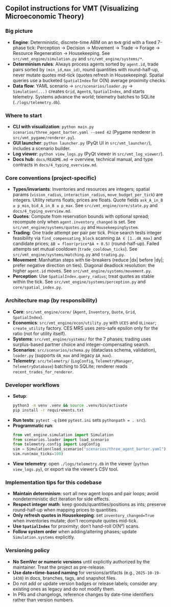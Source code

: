 ## Copilot instructions for VMT (Visualizing Microeconomic Theory)

### Big picture
- **Engine**: Deterministic, discrete-time ABM on an `N×N` grid with a fixed 7-phase tick: Perception → Decision → Movement → Trade → Forage → Resource Regeneration → Housekeeping. See `src/vmt_engine/simulation.py` and `src/vmt_engine/systems/*`.
- **Determinism rules**: Always process agents sorted by `agent.id`, trade pairs sorted by `(min_id,max_id)`, round quantities with round-half-up, never mutate quotes mid-tick (quotes refresh in Housekeeping). Spatial queries use a bucketed `SpatialIndex` for O(N) average proximity checks.
- **Data flow**: YAML scenario → `src/scenarios/loader.py` → `Simulation(...)` creates `Grid`, `Agent`s, `SpatialIndex`, and starts telemetry. Systems advance the world; telemetry batches to SQLite (`./logs/telemetry.db`).

### Where to start
- **CLI with visualization**: `python main.py scenarios/three_agent_barter.yaml --seed 42` (Pygame renderer in `src/vmt_pygame/renderer.py`).
- **GUI launcher**: `python launcher.py` (PyQt UI in `src/vmt_launcher/`), includes a scenario builder.
- **Log viewer**: `python view_logs.py` (PyQt viewer in `src/vmt_log_viewer/`).
- **Docs hub**: `docs/README.md` → overview, technical manual, and type contracts in `docs/4_typing_overview.md`.

### Core conventions (project-specific)
- **Types/invariants**: Inventories and resources are integers; spatial params (`vision_radius`, `interaction_radius`, `move_budget_per_tick`) are integers. Utility returns floats; prices are floats. Quote fields `ask_A_in_B ≥ p_min`, `bid_A_in_B ≤ p_max`. See `src/vmt_engine/core/state.py` and `docs/4_typing_overview.md`.
- **Quotes**: Compute from reservation bounds with optional spread; recompute only when `agent.inventory_changed` is set. See `src/vmt_engine/systems/quotes.py` and `HousekeepingSystem`.
- **Trading**: One trade attempt per pair per tick. Price search tests integer feasibility via `find_compensating_block` scanning `ΔA ∈ [1..dA_max]` and candidate prices; `ΔB = floor(price*ΔA + 0.5)` (round-half-up). Failed attempts set mutual cooldown (`trade_cooldown_ticks`). See `src/vmt_engine/systems/matching.py` and `trading.py`.
- **Movement**: Manhattan steps with tie-breakers (reduce |dx| before |dy|; prefer negative direction on ties). Diagonal deadlock resolution: the higher `agent.id` moves. See `src/vmt_engine/systems/movement.py`.
- **Perception**: Use `SpatialIndex.query_radius`; treat quotes as stable within the tick. See `src/vmt_engine/systems/perception.py` and `core/spatial_index.py`.

### Architecture map (by responsibility)
- **Core**: `src/vmt_engine/core/` (`Agent`, `Inventory`, `Quote`, `Grid`, `SpatialIndex`).
- **Economics**: `src/vmt_engine/econ/utility.py` with `UCES` and `ULinear`; `create_utility` factory. CES MRS uses zero-safe epsilon only for the ratio (not for utility itself).
- **Systems**: `src/vmt_engine/systems/` for the 7 phases; trading uses surplus-based partner choice and integer-compensating search.
- **Scenarios**: `src/scenarios/schema.py` (dataclass schema, validation), `loader.py` (supports `dA_max` and legacy `ΔA_max`).
- **Telemetry**: `src/telemetry/` (`LogConfig`, `TelemetryManager`, `TelemetryDatabase`) batching to SQLite; renderer reads `recent_trades_for_renderer`.

### Developer workflows
- **Setup**:
  ```bash
  python3 -m venv .venv && source .venv/bin/activate
  pip install -r requirements.txt
  ```
- **Run tests**: `pytest -q` (see `pytest.ini` sets `pythonpath = . src`).
- **Programmatic run**:
  ```python
  from vmt_engine.simulation import Simulation
  from scenarios.loader import load_scenario
  from telemetry.config import LogConfig
  sim = Simulation(load_scenario("scenarios/three_agent_barter.yaml"), seed=42, log_config=LogConfig.debug())
  sim.run(max_ticks=100)
  ```
- **View telemetry**: open `./logs/telemetry.db` in the viewer (`python view_logs.py`), or export via the viewer’s CSV tool.

### Implementation tips for this codebase
- **Maintain determinism**: sort all new agent loops and pair loops; avoid nondeterministic dict iteration for side effects.
- **Respect integer math**: keep goods/quantities/positions as ints; preserve round-half-up when mapping prices to quantities.
- **Only refresh quotes in Housekeeping**: set `inventory_changed=True` when inventories mutate; don’t recompute quotes mid-tick.
- **Use `SpatialIndex`** for proximity; don’t hand-roll O(N²) scans.
- **Follow system order** when adding/altering phases; update `Simulation.systems` explicitly.

### Versioning policy
- **No SemVer or numeric versions** until explicitly authorized by the maintainer. Treat the project as pre-release.
- **Use date+time-based naming** for versions/artifacts (e.g., `2025-10-19-1430`) in docs, branches, tags, and snapshot files.
- Do not add or update version badges or release labels; consider any existing ones as legacy and do not modify them.
- In PRs and changelogs, reference changes by date-time identifiers rather than version numbers.


